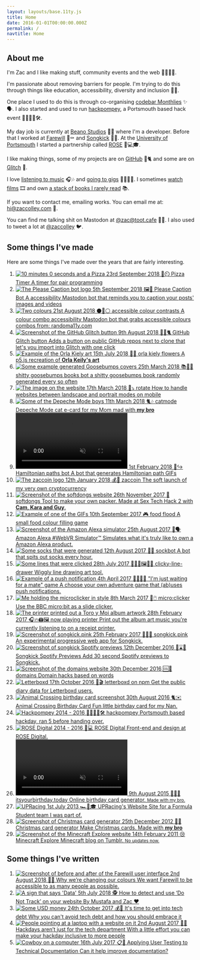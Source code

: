 ```yaml
---
layout: layouts/base.11ty.js
title: Home
date: 2016-01-01T00:00:00.000Z
permalink: /
navtitle: Home
---
```


## About me

I'm Zac and I like making stuff, community events and the web <span aria-hidden="true">🤹‍♂️🔌🎨</span>.

I'm passionate about removing barriers for people. I'm trying to do this through things like education, accessibility, diversity and inclusion <span aria-hidden="true">🚧🚫</span>.

One place I used to do this is through co-organising <a href="https://codebar.io">codebar Monthlies</a> <span aria-hidden="true">✨🗣️</span>. I also started and used to run <a href="https://hackpompey.co.uk">hackpompey</a>, a Portsmouth based hack event <span aria-hidden="true">👨‍💻👩‍💻🛠️</span>.

My day job is currently at <a href="https://beano.com">Beano Studios</a> <span aria-hidden="true">🚸💩</span> where I'm a developer. Before that I worked at <a href="https://farewill.com">Farewill</a> <span aria-hidden="true">📝⚰️️</span> and <a href="https://songkick.com">Songkick</a> <span aria-hidden="true">🎤🎫</span>. At the <a href="https://www.port.ac.uk">University of Portsmouth</a> I started a partnership called <a href="https://rosedigital.co.uk">ROSE</a> <span aria-hidden="true">🌹💻🎓</span>.

I like making things, some of my projects are on <a href="https://github.com/zaccolley">GitHub</a> <span aria-hidden="true">🐙🐈</span> and some are on <a href="https://glitch.com/@zaccolley">Glitch</a> <span aria-hidden="true">🎏</span>.

I love <a href="https://www.last.fm/user/zaccolley">listening to music</a> <span aria-hidden="true">🎧🎶</span> and <a href="https://www.songkick.com/users/zaccolley">going to gigs</a> <span aria-hidden="true">👩‍🎤🎸🥁</span>. I sometimes <a href="https://letterboxd.com/zaccolley/">watch films</a> <span aria-hidden="true">🎞</span>️ and own <a href="https://www.goodreads.com/user/show/36814974-zac-colley">a stack of books I rarely read</a> <span aria-hidden="true">📚</span>.

If you want to contact me, emailing works. You can email me at: <a href="mailto:hi@zaccolley.com">hi@zaccolley.com</a> <span aria-hidden="true">📧</span>.

You can find me talking shit on Mastodon at <a rel="me" href="https://toot.cafe/@zac">@zac@toot.cafe</a> <span aria-hidden="true">🐘📯</span>. I also used to tweet a lot at <a href="https://twitter.com/zaccolley">@zaccolley</a> <span aria-hidden="true">🐦</span>.

<h2>Some things I've made</h2>

<p>Here are some things I've made over the years that are fairly interesting.</p>

<ol class="items items--made">
  <li class="item">
    <a href="https://timer.pizza">
      <span class="item__image">
        <img src="/images/pizza-timer.png" alt="10 minutes 0 seconds and a Pizza" />
      </span>
      <span class="item__content">
        <span class="item__details">
          <time class="item__details__time" datetime="2018-09-23">23rd September 2018</time>
          <span class="item__details__emoji" aria-hidden="true">🍕⏲️</span>
        </span>
        <span class="item__title">Pizza Timer</span>
        <span class="item__summary">
          A timer for pair programming
        </span>
      </span>
    </a>
  </li>
  <li class="item">
    <a href="https://botsin.space/@PleaseCaption">
      <span class="item__image">
        <img src="/images/please-caption-bot.png" alt="The Please Caption bot logo" />
      </span>
      <span class="item__content">
        <span class="item__details">
          <time class="item__details__time" datetime="2018-09-05">5th September 2018</time>
          <span class="item__details__emoji" aria-hidden="true">🖼️🔔</span>
        </span>
        <span class="item__title">Please Caption Bot</span>
        <span class="item__summary">
          A accessibility Mastodon bot that reminds you to caption your posts' images and videos
        </span>
      </span>
    </a>
  </li>
  <li class="item">
    <a href="https://botsin.space/@accessibleColors">
      <span class="item__image">
        <img src="/images/accessibleColors.png" alt="Two colours" />
      </span>
      <span class="item__content">
        <span class="item__details">
          <time class="item__details__time" datetime="2018-08-21">21st August 2018</time>
          <span class="item__details__emoji" aria-hidden="true">⚫🌈⚪</span>
        </span>
        <span class="item__title">accessible colour contrasts</span>
        <span class="item__summary">
          A colour combo accessibility Mastodon bot that grabs accessible colours combos from: randoma11y.com
        </span>
      </span>
    </a>
  </li>
  <li class="item">
    <a href="https://chrome.google.com/webstore/detail/github-glitch-button/ffkmmljfhjanmbgokllhenmnkgpipfek">
      <span class="item__image">
        <img src="/images/github-glitch-button.png" alt="Screenshot of the GitHub Glitch button" />
      </span>
      <span class="item__content">
        <span class="item__details">
          <time class="item__details__time" datetime="2018-08-08">9th August 2018</time>
          <span class="item__details__emoji" aria-hidden="true">🎏🐙🐈</span>
        </span>
        <span class="item__title">GitHub Glitch button</span>
        <span class="item__summary">
          Adds a button on public GitHub repos next to clone that let's you import into Glitch with one click
        </span>
      </span>
    </a>
  </li>
  <li class="item">
    <a href="https://orla.glitch.me/">
      <span class="item__image">
        <img src="/images/orla.png" alt="Example of the Orla Kiely art" />
      </span>
      <span class="item__content">
        <span class="item__details">
          <time class="item__details__time" datetime="2018-06-15">15th July 2018</time>
          <span class="item__details__emoji" aria-hidden="true">🌿🎨</span>
        </span>
        <span class="item__title">orla kiely flowers</span>
        <span class="item__summary">
          A p5.js recreation of <strong>Orla Keily's art</strong>
        </span>
      </span>
    </a>
  </li>
  <li class="item">
    <a href="https://botsin.space/@goosebumps">
      <span class="item__image">
        <img src="/images/goosebumpbot.png" alt="Some example generated Goosebumps covers" />
      </span>
      <span class="item__content">
        <span class="item__details">
          <time class="item__details__time" datetime="2018-03-25">25th March 2018</time>
          <span class="item__details__emoji" aria-hidden="true">📚👹🤡</span>
        </span>
        <span class="item__title">shitty goosebumps books bot</span>
        <span class="item__summary">
          a shitty goosebumps book randomly generated every so often
        </span>
      </span>
    </a>
  </li>
  <li class="item">
    <a href="https://rotate.glitch.me/">
      <span class="item__image">
        <img src="/images/rotate.png" alt="The image on the website" />
      </span>
      <span class="item__content">
        <span class="item__details">
          <time class="item__details__time" datetime="2018-03-17">17th March 2018</time>
          <span class="item__details__emoji" aria-hidden="true">📲⤵️</span>
        </span>
        <span class="item__title">rotate</span>
        <span class="item__summary">
          How to handle websites between landscape and portrait modes on mobile
        </span>
      </span>
    </a>
  </li>
  <li class="item">
    <a href="https://catmode.glitch.me/">
      <span class="item__image">
        <img src="/images/catmode.png" alt="Some of the Depeche Mode boys" />
      </span>
      <span class="item__content">
        <span class="item__details">
          <time class="item__details__time" datetime="2018-03-11">11th March 2018</time>
          <span class="item__details__emoji" aria-hidden="true">🐈🎶</span>
        </span>
        <span class="item__title">catmode</span>
        <span class="item__summary">
          Depeche Mode cat e-card for my Mom mad with
          <strong>my bro</strong>
        </span>
      </span>
    </a>
  </li>
  <li class="item">
    <a href="https://botsin.space/@hamiltonian">
      <span class="item__image">
        <video autoplay loop muted inline title="Example of one of the GIFs">
          <source src="/images/hamiltonian.mp4" type="video/mp4">
          <img src="/images/hamiltonian.gif" alt="Example of one of the GIFs" />
        </video>
      </span>
      <span class="item__content">
        <span class="item__details">
          <time class="item__details__time" datetime="2018-02-01">1st February 2018</time>
          <span class="item__details__emoji" aria-hidden="true">🤖↪️</span>
        </span>
        <span class="item__title">Hamiltonian paths bot</span>
        <span class="item__summary">
          A bot that generates Hamiltonian path GIFs
        </span>
      </span>
    </a>
  </li>
  <li class="item">
    <a href="https://twitter.com/i/moments/951607127893860352">
      <span class="item__image">
        <img src="/images/zaccoin.png" alt="The zaccoin logo" />
      </span>
      <span class="item__content">
        <span class="item__details">
          <time class="item__details__time" datetime="2018-01-12">12th January 2018</time>
          <span class="item__details__emoji" aria-hidden="true">💰🌈</span>
        </span>
        <span class="item__title">zaccoin</span>
        <span class="item__summary">
          The soft launch of my very own cryptocurrency
        </span>
      </span>
    </a>
  </li>
  <li class="item">
    <a href="https://softdongs.glitch.me">
      <span class="item__image">
        <img src="/images/softdongs.jpg" alt="Screenshot of the softdongs website" />
      </span>
      <span class="item__content">
        <span class="item__details">
          <time class="item__details__time" datetime="2017-11-26">26th November 2017</time>
          <span class="item__details__emoji" aria-hidden="true">🍆</span>
        </span>
        <span class="item__title">softdongs</span>
        <span class="item__summary">
          Tool to make your own packer. Made at Sex Tech Hack 2 with
          <strong>Cam, Kara and Guy</strong>.
        </span>
      </span>
    </a>
  </li>
  <li class="item">
    <a href="https://foodflood.surge.sh">
      <span class="item__image">
        <img src="/images/foodflood.png" alt="Example of one of the GIFs" />
      </span>
      <span class="item__content">
        <span class="item__details">
          <time class="item__details__time" datetime="2017-09-10">10th September 2017</time>
          <span class="item__details__emoji" aria-hidden="true">🎮</span>
        </span>
        <span class="item__title">food flood</span>
        <span class="item__summary">
          A small food colour filling game
        </span>
      </span>
    </a>
  </li>
  <li class="item">
    <a href="https://twitter.com/zaccolley/status/901121760766173185">
      <span class="item__image">
        <img src="/images/amazoon.png" alt="Screenshot of the Amazon Alexa simulator" />
      </span>
      <span class="item__content">
        <span class="item__details">
          <time class="item__details__time" datetime="2017-08-25">25th August 2017</time>
          <span class="item__details__emoji" aria-hidden="true">🤖🗣️</span>
        </span>
        <span class="item__title">Amazon Alexa #WebVR Simulator™️</span>
        <span class="item__summary">
          Simulates what it's truly like to own a Amazon Alexa product.
        </span>
      </span>
    </a>
  </li>
  <li class="item">
    <a href="https://botsin.space/@socks">
      <span class="item__image">
        <img src="/images/soqbot.png" alt="Some socks that were generated" />
      </span>
      <span class="item__content">
        <span class="item__details">
          <time class="item__details__time" datetime="2017-08-12">12th August 2017</time>
          <span class="item__details__emoji" aria-hidden="true">🤖🧦</span>
        </span>
        <span class="item__title">sockbot</span>
        <span class="item__summary">
          A bot that spits out socks every hour.
        </span>
      </span>
    </a>
  </li>
  <li class="item">
    <a href="https://clicky-line-drawer.glitch.me/">
      <span class="item__image">
        <img src="/images/clickyline.png" alt="Some lines that were clicked" />
      </span>
      <span class="item__content">
        <span class="item__details">
          <time class="item__details__time" datetime="2017-07-28">28th July 2017</time>
          <span class="item__details__emoji" aria-hidden="true">👩‍🎨🎨🖼️👨‍🎨</span>
        </span>
        <span class="item__title">clicky-line-drawer</span>
        <span class="item__summary">
          Wiggly line drawing art tool.
        </span>
      </span>
    </a>
  </li>
  <li class="item">
    <a href="https://push-notification-twine.glitch.me/">
      <span class="item__image">
        <img src="/images/waitingforamate.jpg" alt="Example of a push notification" />
      </span>
      <span class="item__content">
        <span class="item__details">
          <time class="item__details__time" datetime="2017-04-04">4th April 2017</time>
          <span class="item__details__emoji" aria-hidden="true">🚓💥🚗🍻</span>
        </span>
        <span class="item__title">"I'm just waiting for a mate" game</span>
        <span class="item__summary">
          A choose your own adventure game that (ab)uses push notifications.
        </span>
      </span>
    </a>
  </li>
  <li class="item">
    <a href="https://github.com/zaccolley/microclicker">
      <span class="item__image">
        <img src="/images/microclicker.jpg" alt="Me holding the microclicker in style" />
      </span>
      <span class="item__content">
        <span class="item__details">
          <time class="item__details__time" datetime="2017-03-08">8th March 2017</time>
          <span class="item__details__emoji" aria-hidden="true">🔎🖱️</span>
        </span>
        <span class="item__title">micro:clicker</span>
        <span class="item__summary">
          Use the BBC micro:bit as a slide clicker.
        </span>
      </span>
    </a>
  </li>
  <li class="item">
    <a href="https://github.com/zaccolley/now-playing-printer">
      <span class="item__image">
        <img src="/images/nowplayingprinter.jpg" alt="The printer printed out a Toro y Moi album artwork" />
      </span>
      <span class="item__content">
        <span class="item__details">
          <time class="item__details__time" datetime="2017-02-28">28th February 2017</time>
          <span class="item__details__emoji" aria-hidden="true">🎧🔥🖨️🖼️</span>
        </span>
        <span class="item__title">now playing printer</span>
        <span class="item__summary">
          Print out the album art music you're currently listening to on a receipt printer.
        </span>
      </span>
    </a>
  </li>
  <li class="item">
    <a href="https://songkick.pink/">
      <span class="item__image">
        <img src="/images/songkickpink.jpg" alt="Screenshot of songkick.pink" />
      </span>
      <span class="item__content">
        <span class="item__details">
          <time class="item__details__time" datetime="2017-02-25">25th February 2017</time>
          <span class="item__details__emoji" aria-hidden="true">🎵📆💅</span>
        </span>
        <span class="item__title">songkick.pink</span>
        <span class="item__summary">
          An experimental progressive web app for Songkick.
        </span>
      </span>
    </a>
  </li>
  <li class="item">
    <a href="https://chrome.google.com/webstore/detail/songkick-spotify-previews/dhiagiejffhdgpipbmcpcncepoicbhkb">
      <span class="item__image">
        <img src="/images/songkickspotify.jpg" alt="Screenshot of songkick Spotify previews" />
      </span>
      <span class="item__content">
        <span class="item__details">
          <time class="item__details__time" datetime="2016-12-12">12th December 2016</time>
          <span class="item__details__emoji" aria-hidden="true">💠⌛🎶</span>
        </span>
        <span class="item__title">Songkick Spotify Previews</span>
        <span class="item__summary">
          Add 30 second Spotify previews to Songkick.
        </span>
      </span>
    </a>
  </li>
  <li class="item">
    <a href="https://domains.glitch.me/">
      <span class="item__image">
        <img src="/images/domains.png" alt="Screenshot of the domains website" />
      </span>
      <span class="item__content">
        <span class="item__details">
          <time class="item__details__time" datetime="2016-12-30">30th December 2016</time>
          <span class="item__details__emoji" aria-hidden="true">🆒🔗</span>
        </span>
        <span class="item__title">domains</span>
        <span class="item__summary">
          Domain hacks based on words
        </span>
      </span>
    </a>
  </li>
  <li class="item">
    <a href="https://github.com/zaccolley/letterboxd">
      <span class="item__image">
        <img src="/images/letterboxd.png" alt="Letterboxd" />
      </span>
      <span class="item__content">
        <span class="item__details">
          <time class="item__details__time" datetime="2016-10-17">17th October 2016</time>
          <span class="item__details__emoji" aria-hidden="true">🎥🎬</span>
        </span>
        <span class="item__title">letterboxd on npm</span>
        <span class="item__summary">
          Get the public diary data for Letterboxd users.
        </span>
      </span>
    </a>
  </li>
  <li class="item">
    <a href="https://happybirthdaynan.surge.sh/">
      <span class="item__image">
        <img src="/images/animalcrossing.jpg" alt="Animal Crossing birthday card screenshot" />
      </span>
      <span class="item__content">
        <span class="item__details">
          <time class="item__details__time" datetime="2016-08-30">30th August 2016</time>
          <span class="item__details__emoji" aria-hidden="true">🐈✉️</span>
        </span>
        <span class="item__title">Animal Crossing Birthday Card</span>
        <span class="item__summary">
          Fun little birthday card for my Nan.
        </span>
      </span>
    </a>
  </li>
  <li class="item">
    <a href="https://hackpompey.co.uk">
      <span class="item__image">
        <img src="/images/hackpompey.jpg" alt="Hackpompey" />
      </span>
      <span class="item__content">
        <span class="item__details">
          <time class="item__details__time" datetime="2015-03-02">2014 - 2016</time>
          <span class="item__details__emoji" aria-hidden="true">👨‍💻👩‍💻🛠️</span>
        </span>
        <span class="item__title">hackpompey</span>
        <span class="item__summary">
          Portsmouth based hackday, ran 5 before handing over.
        </span>
      </span>
    </a>
  </li>
  <li class="item">
    <a href="https://rosedigital.co.uk">
      <span class="item__image">
        <img src="/images/rose.png" alt="ROSE Digital" />
      </span>
      <span class="item__content">
        <span class="item__details">
          <time class="item__details__time" datetime="2016-01-01">2014 - 2016</time>
          <span class="item__details__emoji" aria-hidden="true">🌹💻</span>
        </span>
        <span class="item__title">ROSE Digital</span>
        <span class="item__summary">
          Front-end and design at ROSE Digital.
        </span>
      </span>
    </a>
  </li>
  <li class="item">
    <a href="https://nickcolley.github.io/itsyourbirthdaytoday/#lol">
      <span class="item__image">
        <video autoplay loop muted inline title="GIF on the itsyourbirthday.today website">
          <source src="/images/birthdaytoday.mp4" type="video/mp4">
          <img src="/images/birthdaytoday.gif" alt="GIF on the itsyourbirthday.today website" />
        </video>
      </span>
      <span class="item__content">
        <span class="item__details">
          <time class="item__details__time" datetime="2015-08-09">9th August 2015</time>
          <span class="item__details__emoji" aria-hidden="true">🎂🎈🎁</span>
        </span>
        <span class="item__title">itsyourbirthday.today</span>
        <span class="item__summary">
          Online birthday card generator.
          <small>Made with my bro.</small>
        </span>
      </span>
    </a>
  </li>
  <li class="item">
    <a href="https://rosedigital.co.uk/work/2014/04/16/upracing.html" title="UPRacing">
      <span class="item__image">
        <img src="/images/upracing.jpg" alt="UPRacing" />
      </span>
      <span class="item__content">
        <span class="item__details">
          <time class="item__details__time" datetime="2013-07-01">1st July 2013</time>
          <span class="item__details__emoji" aria-hidden="true">🏎️🏁🎓</span>
        </span>
        <span class="item__title">UPRacing's Website</span>
        <span class="item__summary">
          Site for a Formula Student team I was part of.
        </span>
      </span>
    </a>
  </li>
  <li class="item">
    <a href=" https://zaccolley.com/stuff/christmas2012/">
      <span class="item__image">
        <img src="/images/christmascard.png" alt="Screenshot of Christmas card generator" />
      </span>
      <span class="item__content">
        <span class="item__details">
          <time class="item__details__time" datetime="2012-12-25">25th December 2012</time>
          <span class="item__details__emoji" aria-hidden="true">🎅🎄</span>
        </span>
        <span class="item__title">Christmas card generator</span>
        <span class="item__summary">
          Make Christmas cards. Made with
          <strong>my bro</strong>
        </span>
      </span>
    </a>
  </li>
  <li class="item">
    <a href="https://minecraftexplore.tumblr.com">
      <span class="item__image">
        <img src="/images/minecraftexplore.png" alt="Screenshot of the Minecraft Explore website" />
      </span>
      <span class="item__content">
        <span class="item__details">
          <time class="item__details__time" datetime="2011-02-14">14th February 2011</time>
          <span class="item__details__emoji" aria-hidden="true">😢</span>
        </span>
        <span class="item__title">Minecraft Explore</span>
        <span class="item__summary">
          Minecraft blog on Tumblr.
          <small>No updates now.</small>
        </span>
      </span>
    </a>
  </li>
</ol>

<h2>Some things I've written</h2>

<ol class="items items--written">
  <li class="item">
    <a href="https://medium.com/farewill/why-were-changing-our-colours-4ae9a412e542">
      <span class="item__image">
        <img src="/images/changing-colours.jpg" alt="Screenshot of before and after of the Farewill user interface" />
      </span>
      <span class="item__content">
        <span class="item__details">
          <time class="item__details__time" datetime="2018-08-22">2nd August 2018</time>
          <span class="item__details__emoji" aria-hidden="true">️️️🌸💙</span>
        </span>
        <span class="item__title">
          Why we’re changing our colours
        </span>
        <span class="item__summary">
          We want Farewill to be accessible to as many people as possible.
        </span>
      </span>
    </a>
  </li>
  <li class="item">
    <a href="https://medium.com/farewill/how-to-detect-and-use-do-not-track-on-your-website-77f21f62be48">
      <span class="item__image">
        <img src="/images/data.jpg" alt="A sign that says 'Data'" />
      </span>
      <span class="item__content">
        <span class="item__details">
          <time class="item__details__time" datetime="2018-07-05">5th July 2018</time>
          <span class="item__details__emoji" aria-hidden="true">️️️🕵️</span>
        </span>
        <span class="item__title">
          How to detect and use ‘Do Not Track’ on your website
        </span>
        <span class="item__summary">
          By Mustafa and Zac ❤️
        </span>
      </span>
    </a>
  </li>
  <li class="item">
    <a href="https://farewill.com/blog/its-time-to-get-into-tech-debt-4G3XjDJIjYyOEUua0GYu28">
      <span class="item__image">
        <img src="/images/money.jpg" alt="Some USD money" />
      </span>
      <span class="item__content">
        <span class="item__details">
          <time class="item__details__time" datetime="2017-10-24">24th October 2017</time>
          <span class="item__details__emoji" aria-hidden="true">️️️💰💸</span>
        </span>
        <span class="item__title">It's time to get into tech debt</span>
        <span class="item__summary">
          Why you can't avoid tech debt and how you should embrace it
        </span>
      </span>
    </a>
  </li>
  <li class="item">
    <a href="https://medium.com/@zaccolley/hackdays-arent-just-for-the-tech-department-8bd411b4c19e">
      <span class="item__image">
        <img src="/images/hackdays.jpg" alt="People pointing at a laptop with a website on it" />
      </span>
      <span class="item__content">
        <span class="item__details">
          <time class="item__details__time" datetime="2017-07-16">2nd August 2017</time>
          <span class="item__details__emoji" aria-hidden="true">️️️🔧💞</span>
        </span>
        <span class="item__title">Hackdays aren’t just for the tech department</span>
        <span class="item__summary">
          With a little effort you can make your hackday inclusive to more people
        </span>
      </span>
    </a>
  </li>
  <li class="item">
    <a href="https://medium.com/@zaccolley/applying-user-testing-to-technical-documentation-f2dfb1aa1003">
      <span class="item__image">
        <img src="/images/cowboy.gif" alt="Cowboy on a computer" />
      </span>
      <span class="item__content">
        <span class="item__details">
          <time class="item__details__time" datetime="2017-07-16">16th July 2017</time>
          <span class="item__details__emoji" aria-hidden="true">📋👀</span>
        </span>
        <span class="item__title">Applying User Testing to Technical Documentation</span>
        <span class="item__summary">
          Can it help improve documentation?
        </span>
      </span>
    </a>
  </li>
</ol>
